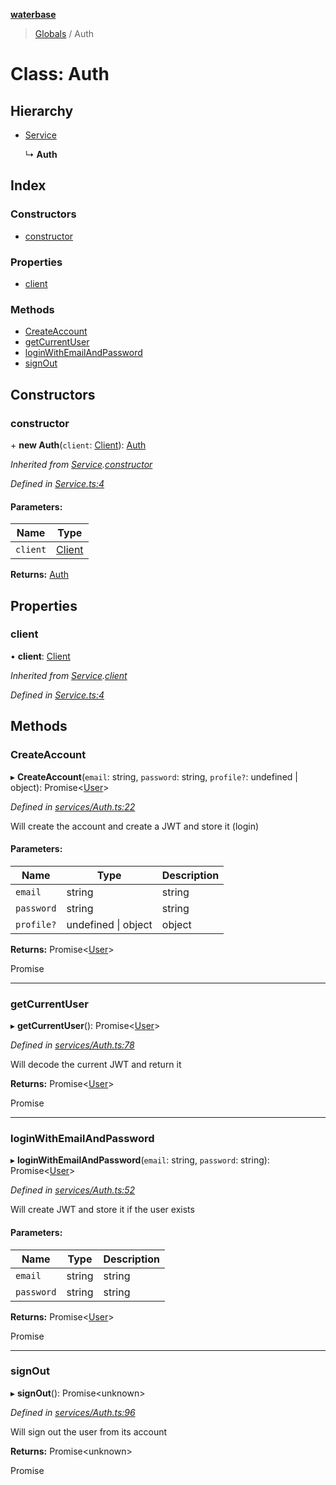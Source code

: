 **[waterbase](../README.md)**

> [Globals](../README.md) / Auth

# Class: Auth

## Hierarchy

- [Service](service.md)

  ↳ **Auth**

## Index

### Constructors

- [constructor](auth.md#constructor)

### Properties

- [client](auth.md#client)

### Methods

- [CreateAccount](auth.md#createaccount)
- [getCurrentUser](auth.md#getcurrentuser)
- [loginWithEmailAndPassword](auth.md#loginwithemailandpassword)
- [signOut](auth.md#signout)

## Constructors

### constructor

\+ **new Auth**(`client`: [Client](client.md)): [Auth](auth.md)

_Inherited from [Service](service.md).[constructor](service.md#constructor)_

_Defined in [Service.ts:4](https://github.com/sinewtech/waterbase/blob/5854550/lib/Service.ts#L4)_

#### Parameters:

| Name     | Type                |
| -------- | ------------------- |
| `client` | [Client](client.md) |

**Returns:** [Auth](auth.md)

## Properties

### client

• **client**: [Client](client.md)

_Inherited from [Service](service.md).[client](service.md#client)_

_Defined in [Service.ts:4](https://github.com/sinewtech/waterbase/blob/5854550/lib/Service.ts#L4)_

## Methods

### CreateAccount

▸ **CreateAccount**(`email`: string, `password`: string, `profile?`: undefined \| object): Promise\<[User](user.md)>

_Defined in [services/Auth.ts:22](https://github.com/sinewtech/waterbase/blob/5854550/lib/services/Auth.ts#L22)_

Will create the account and create a JWT and store it (login)

#### Parameters:

| Name       | Type                | Description |
| ---------- | ------------------- | ----------- |
| `email`    | string              | string      |
| `password` | string              | string      |
| `profile?` | undefined \| object | object      |

**Returns:** Promise\<[User](user.md)>

Promise<User>

---

### getCurrentUser

▸ **getCurrentUser**(): Promise\<[User](user.md)>

_Defined in [services/Auth.ts:78](https://github.com/sinewtech/waterbase/blob/5854550/lib/services/Auth.ts#L78)_

Will decode the current JWT and return it

**Returns:** Promise\<[User](user.md)>

Promise<User>

---

### loginWithEmailAndPassword

▸ **loginWithEmailAndPassword**(`email`: string, `password`: string): Promise\<[User](user.md)>

_Defined in [services/Auth.ts:52](https://github.com/sinewtech/waterbase/blob/5854550/lib/services/Auth.ts#L52)_

Will create JWT and store it if the user exists

#### Parameters:

| Name       | Type   | Description |
| ---------- | ------ | ----------- |
| `email`    | string | string      |
| `password` | string | string      |

**Returns:** Promise\<[User](user.md)>

Promise<User>

---

### signOut

▸ **signOut**(): Promise\<unknown>

_Defined in [services/Auth.ts:96](https://github.com/sinewtech/waterbase/blob/5854550/lib/services/Auth.ts#L96)_

Will sign out the user from its account

**Returns:** Promise\<unknown>

Promise<any>
